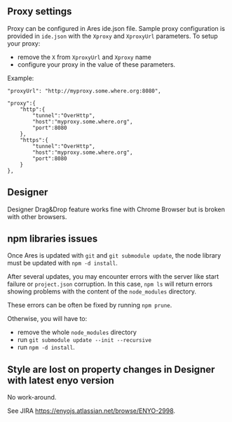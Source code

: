 ## Proxy settings

Proxy can be configured in Ares ide.json file. Sample proxy configuration
is provided in `ide.json` with the `Xproxy` and `XproxyUrl` parameters.
To setup your proxy:
* remove the `X` from `XproxyUrl` and `Xproxy` name
* configure your proxy in the value of these parameters.

Example:

	"proxyUrl": "http://myproxy.some.where.org:8080",

	"proxy":{
		"http":{
			"tunnel":"OverHttp",
			"host":"myproxy.some.where.org",
			"port":8080
		},
		"https":{
			"tunnel":"OverHttp",
			"host":"myproxy.some.where.org",
			"port":8080
		}
	},

## Designer

Designer Drag&Drop feature works fine with Chrome Browser but is
broken with other browsers.

## npm libraries issues

Once Ares is updated with `git` and `git submodule update`, the
node library must be updated with `npm -d install`.

After several updates, you may encounter errors with the server like
start failure or `project.json` corruption. In this case, `npm ls`
will return errors showing problems with the content of the
`node_modules` directory.

These errors can be often be fixed by running `npm prune`.

Otherwise, you will have to:

* remove the whole `node_modules` directory
* run `git submodule update --init --recursive`
* run `npm -d install`.

## Style are lost on property changes in Designer with latest enyo version

No work-around.

See JIRA https://enyojs.atlassian.net/browse/ENYO-2998.

